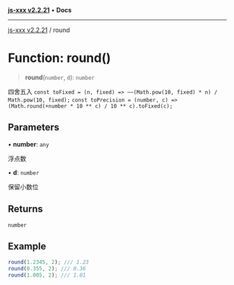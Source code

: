 [**js-xxx v2.2.21**](../README.md) • **Docs**

***

[js-xxx v2.2.21](../README.md) / round

# Function: round()

> **round**(`number`, `d`): `number`

四舍五入
`const toFixed = (n, fixed) => ~~(Math.pow(10, fixed) * n) / Math.pow(10, fixed);`
`const toPrecision = (number, c) => (Math.round(+number * 10 ** c) / 10 ** c).toFixed(c);`

## Parameters

• **number**: `any`

浮点数

• **d**: `number`

保留小数位

## Returns

`number`

## Example

```ts
round(1.2345, 2); /// 1.23
round(0.355, 2); /// 0.36
round(1.005, 2); /// 1.01
```
